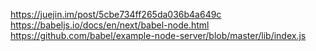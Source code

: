 https://juejin.im/post/5cbe734ff265da036b4a649c
https://babeljs.io/docs/en/next/babel-node.html
https://github.com/babel/example-node-server/blob/master/lib/index.js